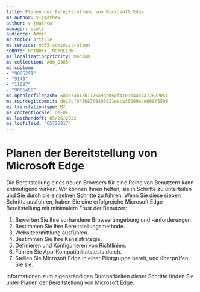 ```yaml
---
title: Planen der Bereitstellung von Microsoft Edge
ms.author: v-jmathew
author: v-jmathew
manager: scotv
audience: Admin
ms.topic: article
ms.service: o365-administration
ROBOTS: NOINDEX, NOFOLLOW
ms.localizationpriority: medium
ms.collection: Adm_O365
ms.custom:
- "9005291"
- "9140"
- "11087"
- "9006490"
ms.openlocfilehash: 583374b12b1126a9ab05cf4109b4ac4a7287205c
ms.sourcegitcommit: de17cf643683f8406831eecaf6299ace609f5599
ms.translationtype: MT
ms.contentlocale: de-DE
ms.lasthandoff: 05/26/2022
ms.locfileid: "65726017"
---
```

# <a name="plan-your-deployment-of-microsoft-edge"></a>Planen der Bereitstellung von Microsoft Edge

Die Bereitstellung eines neuen Browsers für eine Reihe von Benutzern kann entmutigend wirken. Wir können Ihnen helfen, sie in Schritte zu unterteilen und Sie durch die einzelnen Schritte zu führen. Wenn Sie diese sieben Schritte ausführen, haben Sie eine erfolgreiche Microsoft Edge Bereitstellung mit minimalem Frust der Benutzer:

1. Bewerten Sie Ihre vorhandene Browserumgebung und -anforderungen.
2. Bestimmen Sie Ihre Bereitstellungsmethode.
3. Websiteermittlung ausführen.
4. Bestimmen Sie Ihre Kanalstrategie.
5. Definieren und Konfigurieren von Richtlinien.
6. Führen Sie App-Kompatibilitätstests durch.
7. Stellen Sie Microsoft Edge in einer Pilotgruppe bereit, und überprüfen Sie sie.

Informationen zum eigenständigen Durcharbeiten dieser Schritte finden Sie unter [Planen der Bereitstellung von Microsoft Edge](https://go.microsoft.com/fwlink/?linkid=2129990).
